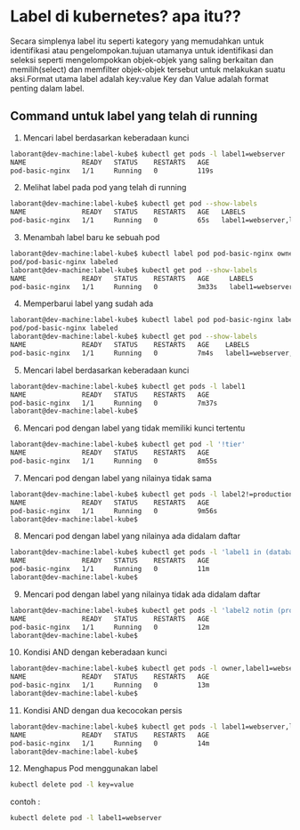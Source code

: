# Label di kubernetes? apa itu??
Secara simplenya label itu seperti kategory yang memudahkan untuk identifikasi atau pengelompokan.tujuan utamanya untuk identifikasi dan seleksi seperti mengelompokkan objek-objek yang saling berkaitan dan memilih(select) dan memfilter objek-objek tersebut untuk melakukan suatu aksi.Format utama label adalah key:value Key dan Value adalah format penting dalam label.

## Command untuk label yang telah di running

1. Mencari label berdasarkan keberadaan kunci
```bash
laborant@dev-machine:label-kube$ kubectl get pods -l label1=webserver
NAME              READY   STATUS    RESTARTS   AGE
pod-basic-nginx   1/1     Running   0          119s
```

2. Melihat label pada pod yang telah di running
```bash
laborant@dev-machine:label-kube$ kubectl get pod --show-labels
NAME              READY   STATUS    RESTARTS   AGE   LABELS
pod-basic-nginx   1/1     Running   0          65s   label1=webserver,label2=development
```

3. Menambah label baru ke sebuah pod
```bash
laborant@dev-machine:label-kube$ kubectl label pod pod-basic-nginx owner=devops
pod/pod-basic-nginx labeled
laborant@dev-machine:label-kube$ kubectl get pod --show-labels
NAME              READY   STATUS    RESTARTS   AGE     LABELS
pod-basic-nginx   1/1     Running   0          3m33s   label1=webserver,label2=development,owner=devops
```

4. Memperbarui label yang sudah ada
```bash
laborant@dev-machine:label-kube$ kubectl label pod pod-basic-nginx label2=staging --overwrite
pod/pod-basic-nginx labeled
laborant@dev-machine:label-kube$ kubectl get pod --show-labels
NAME              READY   STATUS    RESTARTS   AGE    LABELS
pod-basic-nginx   1/1     Running   0          7m4s   label1=webserver,label2=staging,owner=devops
```

5. Mencari label berdasarkan keberadaan kunci
```bash
laborant@dev-machine:label-kube$ kubectl get pods -l label1
NAME              READY   STATUS    RESTARTS   AGE
pod-basic-nginx   1/1     Running   0          7m37s
laborant@dev-machine:label-kube$ 
```

6. Mencari pod dengan label yang tidak memiliki kunci tertentu
```bash
laborant@dev-machine:label-kube$ kubectl get pod -l '!tier'
NAME              READY   STATUS    RESTARTS   AGE
pod-basic-nginx   1/1     Running   0          8m55s
```

7. Mencari pod dengan label yang nilainya tidak sama
```bash
laborant@dev-machine:label-kube$ kubectl get pods -l label2!=production
NAME              READY   STATUS    RESTARTS   AGE
pod-basic-nginx   1/1     Running   0          9m56s
laborant@dev-machine:label-kube$ 
```

8. Mencari pod dengan label yang nilainya ada didalam daftar
```bash
laborant@dev-machine:label-kube$ kubectl get pods -l 'label1 in (database, webserver, cache)'
NAME              READY   STATUS    RESTARTS   AGE
pod-basic-nginx   1/1     Running   0          11m
laborant@dev-machine:label-kube$ 
```

9. Mencari pod dengan label yang nilainya tidak ada didalam daftar
```bash
laborant@dev-machine:label-kube$ kubectl get pods -l 'label2 notin (production, development)'
NAME              READY   STATUS    RESTARTS   AGE
pod-basic-nginx   1/1     Running   0          12m
laborant@dev-machine:label-kube$ 
```

10. Kondisi AND dengan keberadaan kunci
```bash
laborant@dev-machine:label-kube$ kubectl get pods -l owner,label1=webserver
NAME              READY   STATUS    RESTARTS   AGE
pod-basic-nginx   1/1     Running   0          13m
laborant@dev-machine:label-kube$ 
```

11. Kondisi AND dengan dua kecocokan persis
```bash
laborant@dev-machine:label-kube$ kubectl get pods -l label1=webserver,label2=staging
NAME              READY   STATUS    RESTARTS   AGE
pod-basic-nginx   1/1     Running   0          14m
laborant@dev-machine:label-kube$ 
```

12. Menghapus Pod menggunakan label
```bash
kubectl delete pod -l key=value
```
contoh :
```bash
kubectl delete pod -l label1=webserver
```